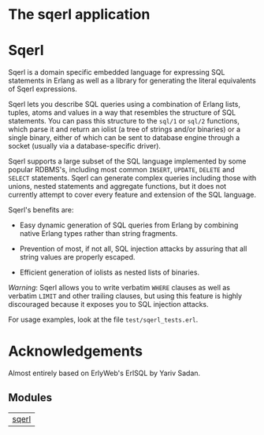 

# The sqerl application #



# Sqerl #

Sqerl is a domain specific embedded language for expressing SQL statements in Erlang as well as a library for generating the literal equivalents of Sqerl expressions.

Sqerl lets you describe SQL queries using a combination of Erlang lists, tuples, atoms and values in a way that resembles the structure of SQL statements. You can pass this structure to the `sql/1` or `sql/2` functions, which parse it and return an iolist (a tree of strings and/or binaries) or a single binary, either of which can be sent to database engine through a socket (usually via a database-specific driver).

Sqerl supports a large subset of the SQL language implemented by some popular RDBMS's, including most common `INSERT`, `UPDATE`, `DELETE` and `SELECT` statements. Sqerl can generate complex queries including those with unions, nested statements and aggregate functions, but it does not currently attempt to cover every feature and extension of the SQL language.

Sqerl's benefits are:
* Easy dynamic generation of SQL queries from Erlang by combining native Erlang types rather than string fragments.

* Prevention of most, if not all, SQL injection attacks by assuring that all string values are properly escaped.

* Efficient generation of iolists as nested lists of binaries.



_Warning_: Sqerl allows you to write verbatim `WHERE` clauses as well as verbatim `LIMIT` and other trailing clauses, but using this feature is highly discouraged because it exposes you to SQL injection attacks.

For usage examples, look at the file `test/sqerl_tests.erl`.


# Acknowledgements #

Almost entirely based on ErlyWeb's ErlSQL by Yariv Sadan.



## Modules ##


<table width="100%" border="0" summary="list of modules">
<tr><td><a href="sqerl.md" class="module">sqerl</a></td></tr></table>

